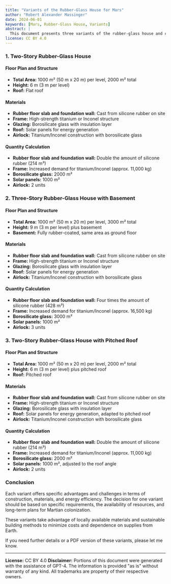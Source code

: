 ```yaml
---
title: "Variants of the Rubber-Glass House for Mars"
author: "Robert Alexander Massinger"
date: 2024-06-01
keywords: [Mars, Rubber-Glass House, Variants]
abstract: |
  This document presents three variants of the rubber-glass house and compares their material requirements and construction features. The goal is to select an optimal design for sustainable Martian colonies.
license: CC BY 4.0
---
```


### 1. Two-Story Rubber-Glass House

#### Floor Plan and Structure
- **Total Area:** 1000 m² (50 m x 20 m) per level, 2000 m² total
- **Height:** 6 m (3 m per level)
- **Roof:** Flat roof

#### Materials
- **Rubber floor slab and foundation wall:** Cast from silicone rubber on site
- **Frame:** High-strength titanium or Inconel structure
- **Glazing:** Borosilicate glass with insulation layer
- **Roof:** Solar panels for energy generation
- **Airlock:** Titanium/Inconel construction with borosilicate glass

#### Quantity Calculation
- **Rubber floor slab and foundation wall:** Double the amount of silicone rubber (214 m³)
- **Frame:** Increased demand for titanium/Inconel (approx. 11,000 kg)
- **Borosilicate glass:** 2000 m²
- **Solar panels:** 1000 m²
- **Airlock:** 2 units

### 2. Three-Story Rubber-Glass House with Basement

#### Floor Plan and Structure
- **Total Area:** 1000 m² (50 m x 20 m) per level, 3000 m² total
- **Height:** 9 m (3 m per level) plus basement
- **Basement:** Fully rubber-coated, same area as ground floor

#### Materials
- **Rubber floor slab and foundation wall:** Cast from silicone rubber on site
- **Frame:** High-strength titanium or Inconel structure
- **Glazing:** Borosilicate glass with insulation layer
- **Roof:** Solar panels for energy generation
- **Airlock:** Titanium/Inconel construction with borosilicate glass

#### Quantity Calculation
- **Rubber floor slab and foundation wall:** Four times the amount of silicone rubber (428 m³)
- **Frame:** Increased demand for titanium/Inconel (approx. 16,500 kg)
- **Borosilicate glass:** 3000 m²
- **Solar panels:** 1000 m²
- **Airlock:** 3 units

### 3. Two-Story Rubber-Glass House with Pitched Roof

#### Floor Plan and Structure
- **Total Area:** 1000 m² (50 m x 20 m) per level, 2000 m² total
- **Height:** 6 m (3 m per level) plus pitched roof
- **Roof:** Pitched roof

#### Materials
- **Rubber floor slab and foundation wall:** Cast from silicone rubber on site
- **Frame:** High-strength titanium or Inconel structure
- **Glazing:** Borosilicate glass with insulation layer
- **Roof:** Solar panels for energy generation, adapted to pitched roof
- **Airlock:** Titanium/Inconel construction with borosilicate glass

#### Quantity Calculation
- **Rubber floor slab and foundation wall:** Double the amount of silicone rubber (214 m³)
- **Frame:** Increased demand for titanium/Inconel (approx. 11,000 kg)
- **Borosilicate glass:** 2000 m²
- **Solar panels:** 1000 m², adjusted to the roof angle
- **Airlock:** 2 units

### Conclusion

Each variant offers specific advantages and challenges in terms of construction, materials, and energy efficiency. The decision for one variant should be based on specific requirements, the availability of resources, and long-term plans for Martian colonization.

These variants take advantage of locally available materials and sustainable building methods to minimize costs and dependence on supplies from Earth.

If you need further details or a PDF version of these variants, please let me know.

---
**License:** CC BY 4.0
**Disclaimer:** Portions of this document were generated with the assistance of GPT-4. The information is provided "as is" without warranty of any kind. All trademarks are property of their respective owners.
